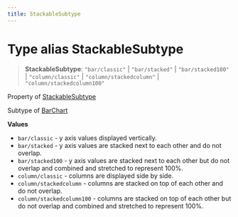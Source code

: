 ```yaml
---
title: StackableSubtype
---
```


# Type alias StackableSubtype

> **StackableSubtype**: `"bar/classic"` \| `"bar/stacked"` \| `"bar/stacked100"` \| `"column/classic"` \| `"column/stackedcolumn"` \| `"column/stackedcolumn100"`

Property of [StackableSubtype](type-alias.StackableSubtype.md)

Subtype of [BarChart](../classes/class.BarChart.md)

 **Values**
- `bar/classic` - y axis values displayed vertically.
- `bar/stacked` - y axis values are stacked next to each other and do not overlap.
- `bar/stacked100` - y axis values are stacked next to each other but do not overlap and combined and stretched to represent 100%.
- `column/classic` - columns are displayed side by side.
- `column/stackedcolumn` - columns are stacked on top of each other and do not overlap.
- `column/stackedcolumn100` - columns are stacked on top of each other but do not overlap and combined and stretched to represent 100%.

